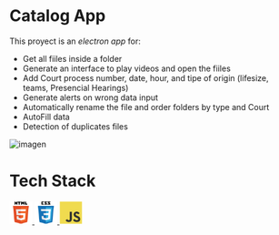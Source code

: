 # Catalog App

This proyect is an *electron app* for:

* Get all fiiles inside a folder
* Generate an interface to play videos and open the fiiles
* Add Court process number, date, hour, and tipe of origin (lifesize, teams, Presencial Hearings)
* Generate alerts on wrong data input
* Automatically rename the file and order folders by type and Court
* AutoFill data
* Detection of duplicates files

![imagen](https://user-images.githubusercontent.com/68616152/189502650-4de09ab0-bffb-4985-b4ae-d904bbcb8120.png)

# Tech Stack

  <a href="https://www.w3.org/html/" target="_blank"> <img src="https://raw.githubusercontent.com/devicons/devicon/master/icons/html5/html5-original-wordmark.svg" alt="html5" width="40" height="40"/> </a> 
  <a href="https://www.w3schools.com/css/" target="_blank"> <img src="https://raw.githubusercontent.com/devicons/devicon/master/icons/css3/css3-original-wordmark.svg" alt="css3" width="40" height="40"/> </a> 
  <a href="https://developer.mozilla.org/en-US/docs/Web/JavaScript" target="_blank"> <img src="https://raw.githubusercontent.com/devicons/devicon/master/icons/javascript/javascript-original.svg" alt="javascript" width="40" height="40"/> </a> 
 
